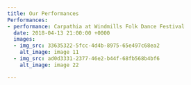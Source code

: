 ```yaml
---
title: Our Performances
Performances:
- performance: Carpathia at Windmills Folk Dance Festival
  date: 2018-04-13 21:00:00 +0000
  images:
  - img_src: 33635322-5fcc-4d4b-8975-65e497c68ea2
    alt_image: image 11
  - img_src: ad0d3331-2377-46e2-b44f-68fb568b4bf6
    alt_image: image 22

---
```

